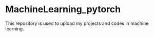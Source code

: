 # MachineLearning_pytorch
This repository is used to upload my projects and codes in machine learning.
